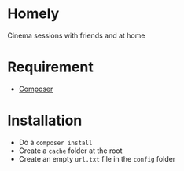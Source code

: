 # Homely
Cinema sessions with friends and at home

# Requirement
* [Composer](https://getcomposer.org)

# Installation
* Do a `composer install`
* Create a `cache` folder at the root
* Create an empty `url.txt` file in the `config` folder